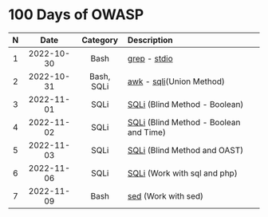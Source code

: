 # 100 Days of OWASP
|  N  | Date 		 |Category| Description|
|:---:| :---:		 | :---:  | :---    |
|1		|2022-10-30| Bash   | [grep](./grep.md) - [stdio](./stdio.md) |
|2		|2022-10-31| Bash, SQLi   | [awk](./awk.md) - [sqli](./sql-injection.md)(Union Method) |
|3		|2022-11-01| SQLi		| [SQLi](./sql-injection.md) (Blind Method - Boolean)|
|4		|2022-11-02| SQLi		| [SQLi](./sql-injection.md) (Blind Method - Boolean and Time)|
|5		|2022-11-03| SQLi		| [SQLi](./sql-injection.md) (Blind Method and OAST)|
|6		|2022-11-06| SQLi		| [SQLi](./sql-injection.md) (Work with sql and php)|
|7		|2022-11-09| Bash		| [sed](./sed.md) (Work with sed)|



